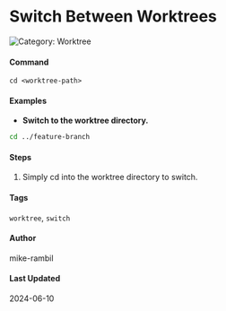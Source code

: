 # Switch Between Worktrees


![Category: Worktree](https://img.shields.io/badge/Category-Worktree-blue)

#### Command
`cd <worktree-path>`

#### Examples
- **Switch to the worktree directory.**


```sh
cd ../feature-branch
```


#### Steps
1. Simply cd into the worktree directory to switch.


#### Tags
`worktree`, `switch`

#### Author
mike-rambil

#### Last Updated
2024-06-10
